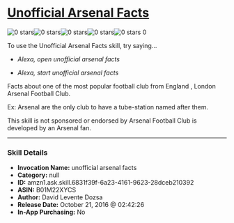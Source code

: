 # [Unofficial Arsenal Facts](http://alexa.amazon.com/#skills/amzn1.ask.skill.6831f39f-6a23-4161-9623-28dceb210392)
![0 stars](../../images/ic_star_border_black_18dp_1x.png)![0 stars](../../images/ic_star_border_black_18dp_1x.png)![0 stars](../../images/ic_star_border_black_18dp_1x.png)![0 stars](../../images/ic_star_border_black_18dp_1x.png)![0 stars](../../images/ic_star_border_black_18dp_1x.png) 0

To use the Unofficial Arsenal Facts skill, try saying...

* *Alexa, open unofficial arsenal facts*

* *Alexa, start unofficial arsenal facts*

Facts about one of the most popular football club from England , London Arsenal Football Club.

Ex: Arsenal are the only club to have a tube-station named after them.

This skill is not sponsored or endorsed by Arsenal Football Club is developed by an Arsenal fan.

***

### Skill Details

* **Invocation Name:** unofficial arsenal facts
* **Category:** null
* **ID:** amzn1.ask.skill.6831f39f-6a23-4161-9623-28dceb210392
* **ASIN:** B01M22XYCS
* **Author:** David Levente Dozsa
* **Release Date:** October 21, 2016 @ 02:42:26
* **In-App Purchasing:** No
